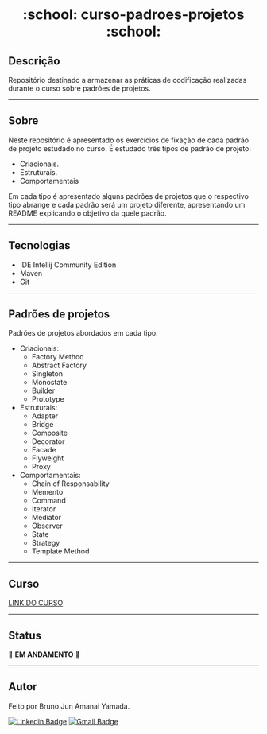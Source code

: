 <h1 align="center"> :school: curso-padroes-projetos :school: </h1>

## Descrição

Repositório destinado a armazenar as práticas de codificação realizadas durante o curso sobre padrões de projetos.

***

## Sobre

Neste repositório é apresentado os exercícios de fixação de cada padrão de projeto estudado no curso. É estudado três tipos de padrão de projeto:
* Criacionais.
* Estruturais.
* Comportamentais

Em cada tipo é apresentado alguns padrões de projetos que o respectivo tipo abrange e cada padrão será um projeto diferente, apresentando um README explicando o objetivo da quele padrão.

***

## Tecnologias

* IDE Intellij Community Edition
* Maven
* Git

***

## Padrões de projetos

Padrões de projetos abordados em cada tipo:

* Criacionais:
    * Factory Method
    * Abstract Factory
    * Singleton
    * Monostate
    * Builder
    * Prototype
* Estruturais:
    * Adapter
    * Bridge
    * Composite
    * Decorator
    * Facade
    * Flyweight
    * Proxy
* Comportamentais:
    * Chain of Responsability
    * Memento
    * Command
    * Iterator
    * Mediator
    * Observer
    * State
    * Strategy
    * Template Method

***

## Curso

<a href="https://www.udemy.com/share/1049ty3@ot4TbT8wwN4EIhTsd4x-icQpAcqMPPO7lLbG9SLo6ltGDuSLOjo4d-x2qjiwAkd3sw==/">LINK DO CURSO</a>

***

## Status

:construction: **EM ANDAMENTO** :construction:

***

## Autor

Feito por Bruno Jun Amanai Yamada.

[![Linkedin Badge](https://img.shields.io/badge/-BrunoJun-blue?style=flat-square&logo=Linkedin&logoColor=white&link=https://www.linkedin.com/in/brunojun//)](https://www.linkedin.com/in/brunojun/) [![Gmail Badge](https://img.shields.io/badge/-brunojun7@gmail.com-c14438?style=flat-square&logo=Gmail&logoColor=white&link=mailto:brunojun7@gmail.com)](mailto:brunojun7@gmail.com)